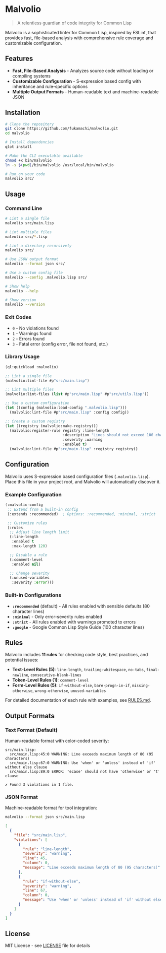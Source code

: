# Malvolio

> A relentless guardian of code integrity for Common Lisp

Malvolio is a sophisticated linter for Common Lisp, inspired by ESLint, that provides fast, file-based analysis with comprehensive rule coverage and customizable configuration.

## Features

- **Fast, File-Based Analysis** - Analyzes source code without loading or compiling systems
- **Customizable Configuration** - S-expression based config with inheritance and rule-specific options
- **Multiple Output Formats** - Human-readable text and machine-readable JSON

## Installation

```bash
# Clone the repository
git clone https://github.com/fukamachi/malvolio.git
cd malvolio

# Install dependencies
qlot install

# Make the CLI executable available
chmod +x bin/malvolio
ln -s $(pwd)/bin/malvolio /usr/local/bin/malvolio

# Run on your code
malvolio src/
```

## Usage

### Command Line

```bash
# Lint a single file
malvolio src/main.lisp

# Lint multiple files
malvolio src/*.lisp

# Lint a directory recursively
malvolio src/

# Use JSON output format
malvolio --format json src/

# Use a custom config file
malvolio --config .malvolio.lisp src/

# Show help
malvolio --help

# Show version
malvolio --version
```

### Exit Codes

- `0` - No violations found
- `1` - Warnings found
- `2` - Errors found
- `3` - Fatal error (config error, file not found, etc.)

### Library Usage

```lisp
(ql:quickload :malvolio)

;; Lint a single file
(malvolio:lint-file #p"src/main.lisp")

;; Lint multiple files
(malvolio:lint-files (list #p"src/main.lisp" #p"src/utils.lisp"))

;; Use a custom configuration
(let ((config (malvolio:load-config ".malvolio.lisp")))
  (malvolio:lint-file #p"src/main.lisp" :config config))

;; Create a custom registry
(let ((registry (malvolio:make-registry)))
  (malvolio:register-rule registry :line-length
                          :description "Lines should not exceed 100 characters"
                          :severity :warning
                          :enabled t)
  (malvolio:lint-file #p"src/main.lisp" :registry registry))
```

## Configuration

Malvolio uses S-expression based configuration files (`.malvolio.lisp`). Place this file in your project root, and Malvolio will automatically discover it.

### Example Configuration

```lisp
(:malvolio-config
 ;; Extend from a built-in config
 (:extends :recommended)  ; Options: :recommended, :minimal, :strict

 ;; Customize rules
 (:rules
  ;; Adjust line length limit
  (:line-length
   :enabled t
   :max-length 120)

  ;; Disable a rule
  (:comment-level
   :enabled nil)

  ;; Change severity
  (:unused-variables
   :severity :error)))
```

### Built-in Configurations

- **`:recommended`** (default) - All rules enabled with sensible defaults (80 character lines)
- **`:minimal`** - Only error-severity rules enabled
- **`:strict`** - All rules enabled with warnings promoted to errors
- **`:google`** - Google Common Lisp Style Guide (100 character lines)

## Rules

Malvolio includes **11 rules** for checking code style, best practices, and potential issues:

- **Text-Level Rules (5)**: `line-length`, `trailing-whitespace`, `no-tabs`, `final-newline`, `consecutive-blank-lines`
- **Token-Level Rules (1)**: `comment-level`
- **Form-Level Rules (5)**: `if-without-else`, `bare-progn-in-if`, `missing-otherwise`, `wrong-otherwise`, `unused-variables`

For detailed documentation of each rule with examples, see [RULES.md](./RULES.md).

## Output Formats

### Text Format (Default)

Human-readable format with color-coded severity:

```
src/main.lisp:
  src/main.lisp:45:0 WARNING: Line exceeds maximum length of 80 (95 characters)
  src/main.lisp:67:0 WARNING: Use 'when' or 'unless' instead of 'if' without else clause
  src/main.lisp:89:0 ERROR: 'ecase' should not have 'otherwise' or 't' clause

✗ Found 3 violations in 1 file.
```

### JSON Format

Machine-readable format for tool integration:

```bash
malvolio --format json src/main.lisp
```

```json
[
  {
    "file": "src/main.lisp",
    "violations": [
      {
        "rule": "line-length",
        "severity": "warning",
        "line": 45,
        "column": 0,
        "message": "Line exceeds maximum length of 80 (95 characters)"
      },
      {
        "rule": "if-without-else",
        "severity": "warning",
        "line": 67,
        "column": 0,
        "message": "Use 'when' or 'unless' instead of 'if' without else clause"
      }
    ]
  }
]
```

## License

MIT License - see [LICENSE](./LICENSE) file for details
